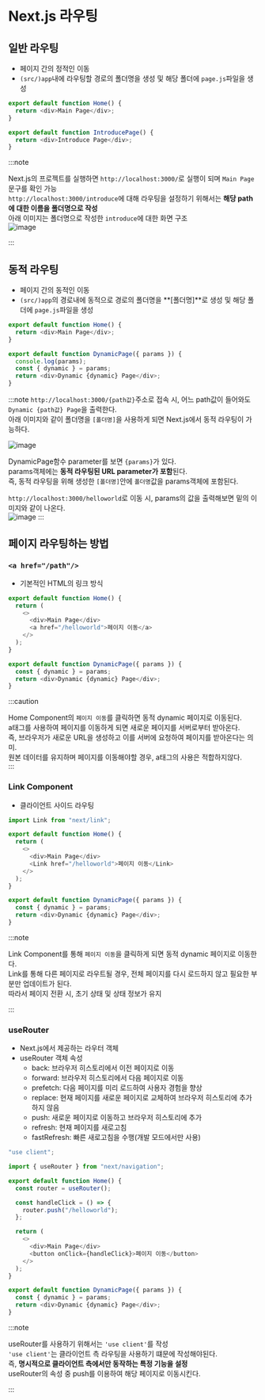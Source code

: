 # Next.js 라우팅

## 일반 라우팅

- 페이지 간의 정적인 이동
- `(src/)app`내에 라우팅할 경로의 폴더명을 생성 및 해당 폴더에 `page.js`파일을 생성

```js title="(src/)app/page.js"
export default function Home() {
  return <div>Main Page</div>;
}
```

```js title="(src/)app/introduce/page.js"
export default function IntroducePage() {
  return <div>Introduce Page</div>;
}
```

:::note

Next.js의 프로젝트를 실행하면 `http://localhost:3000/`로 실행이 되며 `Main Page`문구를 확인 가능<br/>
`http://localhost:3000/introduce`에 대해 라우팅을 설정하기 위해서는 **해당 path에 대한 이름을 폴더명으로 작성**<br/>
아래 이미지는 폴더명으로 작성한 `introduce`에 대한 화면 구조<br/>
![image](https://github.com/JJamVa/JJamVa/assets/80045006/06fccdda-c1ce-4449-b75d-e2d1115458f0)

:::

## 동적 라우팅

- 페이지 간의 동적인 이동
- `(src/)app`의 경로내에 동적으로 경로의 폴더명을 **[폴더명]**로 생성 및 해당 폴더에 `page.js`파일을 생성

```js title="(src/)app/page.js"
export default function Home() {
  return <div>Main Page</div>;
}
```

```js title="(src/)app/[dynamic]/page.js"
export default function DynamicPage({ params }) {
  console.log(params);
  const { dynamic } = params;
  return <div>Dynamic {dynamic} Page</div>;
}
```

:::note
`http://localhost:3000/{path값}`주소로 접속 시, 어느 path값이 들어와도 `Dynamic {path값} Page`을 출력한다.<br/>
아래 이미지와 같이 폴더명을 `[폴더명]`을 사용하게 되면 Next.js에서 동적 라우팅이 가능하다.<br/>

![image](https://github.com/JJamVa/JJamVa/assets/80045006/7a3d6e94-094d-41e9-8fec-5ac586f6ba8f)

DynamicPage함수 parameter를 보면 `{params}`가 있다.<br/>
params객체에는 **동적 라우팅된 URL parameter가 포함**된다.<br/>
즉, 동적 라우팅을 위해 생성한 `[폴더명]`안에 `폴더명`값을 params객체에 포함된다.<br/>

`http://localhost:3000/helloworld`로 이동 시, params의 값을 출력해보면 밑의 이미지와 같이 나온다.<br/>
![image](https://github.com/JJamVa/JJamVa/assets/80045006/85793732-b06e-4be7-890e-4123205dc3c7)
:::

## 페이지 라우팅하는 방법

### `<a href="/path"/>`

- 기본적인 HTML의 링크 방식

```js title="(src/)app/page.js"
export default function Home() {
  return (
    <>
      <div>Main Page</div>
      <a href="/helloworld">페이지 이동</a>
    </>
  );
}
```

```js title="(src/)app/[dynamic]/page.js"
export default function DynamicPage({ params }) {
  const { dynamic } = params;
  return <div>Dynamic {dynamic} Page</div>;
}
```

:::caution

Home Component의 `페이지 이동`를 클릭하면 동적 dynamic 페이지로 이동된다.<br/>
a태그를 사용하여 페이지를 이동하게 되면 새로운 페이지를 서버로부터 받아온다.<br/>
즉, 브라우저가 새로운 URL을 생성하고 이를 서버에 요청하여 페이지를 받아온다는 의미.<br/>
원본 데이터를 유지하며 페이지를 이동해야할 경우, a태그의 사용은 적합하지않다.<br/>
:::

### Link Component

- 클라이언트 사이드 라우팅

```js title="(src/)app/page.js"
import Link from "next/link";

export default function Home() {
  return (
    <>
      <div>Main Page</div>
      <Link href="/helloworld">페이지 이동</Link>
    </>
  );
}
```

```js title="(src/)app/[dynamic]/page.js"
export default function DynamicPage({ params }) {
  const { dynamic } = params;
  return <div>Dynamic {dynamic} Page</div>;
}
```

:::note

Link Component를 통해 `페이지 이동`을 클릭하게 되면 동적 dynamic 페이지로 이동한다.<br/>
Link를 통해 다른 페이지로 라우트될 경우, 전체 페이지를 다시 로드하지 않고 필요한 부분만 업데이트가 된다.<br/>
따라서 페이지 전환 시, 초기 상태 및 상태 정보가 유지<br/>

:::

### useRouter

- Next.js에서 제공하는 라우터 객체
- useRouter 객체 속성
  - back: 브라우저 히스토리에서 이전 페이지로 이동
  - forward: 브라우저 히스토리에서 다음 페이지로 이동
  - prefetch: 다음 페이지를 미리 로드하여 사용자 경험을 향상
  - replace: 현재 페이지를 새로운 페이지로 교체하여 브라우저 히스토리에 추가하지 않음
  - push: 새로운 페이지로 이동하고 브라우저 히스토리에 추가
  - refresh: 현재 페이지를 새로고침
  - fastRefresh: 빠른 새로고침을 수행(개발 모드에서만 사용)

```js
"use client";

import { useRouter } from "next/navigation";

export default function Home() {
  const router = useRouter();

  const handleClick = () => {
    router.push("/helloworld");
  };

  return (
    <>
      <div>Main Page</div>
      <button onClick={handleClick}>페이지 이동</button>
    </>
  );
}
```

```js title="(src/)app/[dynamic]/page.js"
export default function DynamicPage({ params }) {
  const { dynamic } = params;
  return <div>Dynamic {dynamic} Page</div>;
}
```

:::note

useRouter를 사용하기 위해서는 `'use client'`를 작성<br/>
`'use client'`는 클라이언트 측 라우팅을 사용하기 떄문에 작성해야된다.<br/>
즉, **명시적으로 클라이언트 측에서만 동작하는 특정 기능을 설정**<br/>
useRouter의 속성 중 push를 이용하여 해당 페이지로 이동시킨다.<br/>

:::
